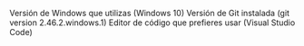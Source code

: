 Versión de Windows que utilizas (Windows 10)
Versión de Git instalada (git version 2.46.2.windows.1)
Editor de código que prefieres usar (Visual Studio Code)